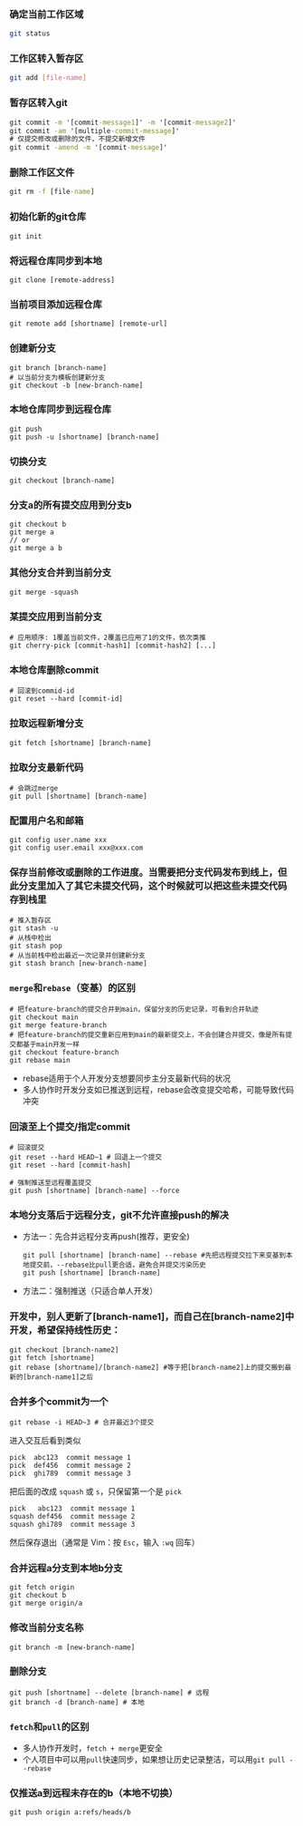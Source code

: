 ### 确定当前工作区域
```bash
git status 
```
### 工作区转入暂存区
```bash
git add [file-name]
```
### 暂存区转入git
```cmd
git commit -m '[commit-message1]' -m '[commit-message2]'
git commit -am '[multiple-commit-message]'
# 仅提交修改或删除的文件，不提交新增文件
git commit -amend -m '[commit-message]'
```
### 删除工作区文件
```cmd
git rm -f [file-name]
```
### 初始化新的git仓库
```
git init
```
### 将远程仓库同步到本地
```
git clone [remote-address]
```
### 当前项目添加远程仓库
```
git remote add [shortname] [remote-url]
```
### 创建新分支
```
git branch [branch-name]
# 以当前分支为模板创建新分支
git checkout -b [new-branch-name]
```
### 本地仓库同步到远程仓库
```
git push 
git push -u [shortname] [branch-name]
```
### 切换分支
```
git checkout [branch-name]
```
### 分支a的所有提交应用到分支b
```
git checkout b
git merge a
// or
git merge a b
```
### 其他分支合并到当前分支
```
git merge -squash
```
### 某提交应用到当前分支
```
# 应用顺序: 1覆盖当前文件，2覆盖已应用了1的文件，依次类推 
git cherry-pick [commit-hash1] [commit-hash2] [...]
```
### 本地仓库删除commit
```
# 回滚到commid-id
git reset --hard [commit-id] 
```
### 拉取远程新增分支
```
git fetch [shortname] [branch-name]
```
### 拉取分支最新代码
```
# 会跳过merge
git pull [shortname] [branch-name]
```
### 配置用户名和邮箱
```
git config user.name xxx
git config user.email xxx@xxx.com
```
### 保存当前修改或删除的工作进度。当需要把分支代码发布到线上，但此分支里加入了其它未提交代码，这个时候就可以把这些未提交代码存到栈里
```
# 推入暂存区
git stash -u
# 从栈中检出
git stash pop
# 从当前栈中检出最近一次记录并创建新分支
git stash branch [new-branch-name]
```
### ``merge``和``rebase``（变基）的区别
```
# 把feature-branch的提交合并到main，保留分支的历史记录，可看到合并轨迹
git checkout main
git merge feature-branch
# 把feature-branch的提交重新应用到main的最新提交上，不会创建合并提交，像是所有提交都基于main开发一样
git checkout feature-branch
git rebase main
```
- rebase适用于个人开发分支想要同步主分支最新代码的状况
- 多人协作时开发分支如已推送到远程，rebase会改变提交哈希，可能导致代码冲突
### 回滚至上个提交/指定commit
```
# 回滚提交
git reset --hard HEAD~1 # 回退上一个提交
git reset --hard [commit-hash]
  
# 强制推送至远程覆盖提交
git push [shortname] [branch-name] --force
```
### 本地分支落后于远程分支，git不允许直接push的解决
- 方法一：先合并远程分支再push(推荐，更安全)
  ```
  git pull [shortname] [branch-name] --rebase #先把远程提交拉下来变基到本地提交前，--rebase比pull更合适，避免合并提交污染历史
  git push [shortname] [branch-name]
  ```
- 方法二：强制推送（只适合单人开发）
### 开发中，别人更新了[branch-name1]，而自己在[branch-name2]中开发，希望保持线性历史：
```
git checkout [branch-name2]
git fetch [shortname]
git rebase [shortname]/[branch-name2] #等于把[branch-name2]上的提交搬到最新的[branch-name1]之后
 ```
### 合并多个commit为一个
 ```
 git rebase -i HEAD~3 # 合并最近3个提交
 ```
进入交互后看到类似
```
pick  abc123  commit message 1
pick  def456  commit message 2
pick  ghi789  commit message 3
```
把后面的改成 `squash` 或 `s`，只保留第一个是 `pick`
```
pick   abc123  commit message 1
squash def456  commit message 2
squash ghi789  commit message 3
```
然后保存退出（通常是 Vim：按 `Esc`，输入 `:wq` 回车）
### 合并远程a分支到本地b分支
```
git fetch origin
git checkout b
git merge origin/a
```
### 修改当前分支名称
```
git branch -m [new-branch-name]
```
### 删除分支
```
git push [shortname] --delete [branch-name] # 远程
git branch -d [branch-name] # 本地
```
### `fetch`和`pull`的区别
- 多人协作开发时，`fetch + merge`更安全
- 个人项目中可以用`pull`快速同步，如果想让历史记录整洁，可以用`git pull --rebase`
### 仅推送a到远程未存在的b（本地不切换）
```
git push origin a:refs/heads/b
```
